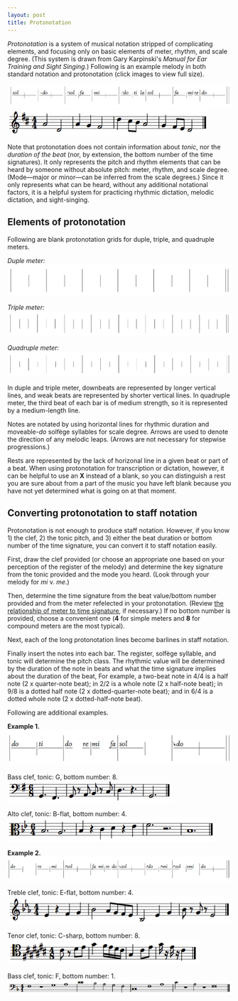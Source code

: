 ```yaml
---
layout: post
title: Protonotation
---
```


_Protonotation_ is a system of musical notation stripped of complicating elements, and focusing only on basic elements of meter, rhythm, and scale degree. (This system is drawn from Gary Karpinski's _Manual for Ear Training and Sight Singing_.) Following is an example melody in both standard notation and protonotation (click images to view full size).

<img src="Graphics/protonotation/demoMel.png" alt="demoMel">

<img src="Graphics/protonotation/demoMelStaff.png" alt="demoMelStaff">

Note that protonotation does not contain information about _tonic_, nor the _duration of the beat_ (nor, by extension, the bottom number of the time signatures). It only represents the pitch and rhythm elements that can be heard by someone without absolute pitch: meter, rhythm, and scale degree. (Mode—major or minor—can be inferred from the scale degrees.) Since it only represents what can be heard, without any additional notational factors, it is a helpful system for practicing rhythmic dictation, melodic dictation, and sight-singing.

## Elements of protonotation

Following are blank protonotation grids for duple, triple, and quadruple meters.

_Duple meter:_  
<img src="Graphics/protonotation/duple.png" alt="demoMelStaff">

_Triple meter:_  
<img src="Graphics/protonotation/triple.png" alt="triple">

_Quadruple meter:_  
<img src="Graphics/protonotation/quadruple.png" alt="quadruple">

In duple and triple meter, downbeats are represented by longer vertical lines, and weak beats are represented by shorter vertical lines. In quadruple meter, the third beat of each bar is of medium strength, so it is represented by a medium-length line.

Notes are notated by using horizontal lines for rhythmic duration and moveable-_do_ solfège syllables for scale degree. Arrows are used to denote the direction of any melodic leaps. (Arrows are not necessary for stepwise progressions.)

Rests are represented by the lack of horizonal line in a given beat or part of a beat. When using protonotation for transcription or dictation, however, it can be helpful to use an **X** instead of a blank, so you can distinguish a rest you are sure about from a part of the music you have left blank because you have not yet determined what is going on at that moment.

## Converting protonotation to staff notation

Protonotation is not enough to produce staff notation. However, if you know 1) the clef, 2) the tonic pitch, and 3) either the beat duration or bottom number of the time signature, you can convert it to staff notation easily.

First, draw the clef provided (or choose an appropriate one based on your perception of the register of the melody) and determine the key signature from the tonic provided and the mode you heard. (Look through your melody for _mi_ v. _me_.)

Then, determine the time signature from the beat value/bottom number provided and from the meter refelected in your protonotation. (Review [the relationship of meter to time signature](meter.html), if necessary.) If no bottom number is provided, choose a convenient one (**4** for simple meters and **8** for compound meters are the most typical).

Next, each of the long protonotation lines become barlines in staff notation.

Finally insert the notes into each bar. The register, solfège syllable, and tonic will determine the pitch class. The rhythmic value will be determined by the duration of the note in beats and what the time signature implies about the duration of the beat, For example, a two-beat note in 4/4 is a half note (2 x quarter-note beat); in 2/2 is a whole note (2 x half-note beat); in 9/8 is a dotted half note (2 x dotted-quarter-note beat); and in 6/4 is a dotted whole note (2 x dotted-half-note beat).

Following are additional examples.

**Example 1.**  
<img src="Graphics/protonotation/dupleMel.png" alt="dupleMel">

Bass clef, tonic: G, bottom number: 8.  
<img src="Graphics/protonotation/duple-G.png" alt="duple-G">

Alto clef, tonic: B-flat, bottom number: 4.
<img src="Graphics/protonotation/duple-Bb.png" alt="duple-Bb">

**Example 2.**  
<img src="Graphics/protonotation/quadrupleMel.png" alt="quadrupleMel">

Treble clef, tonic: E-flat, bottom number: 4.  
<img src="Graphics/protonotation/quadruple-Es.png" alt="quadruple-Es">

Tenor clef, tonic: C-sharp, bottom number: 8.
<img src="Graphics/protonotation/quadruple-Cis.png" alt="quadruple-Cis">

Bass clef, tonic: F, bottom number: 1.
<img src="Graphics/protonotation/quadruple-F.png" alt="quadruple-F">
